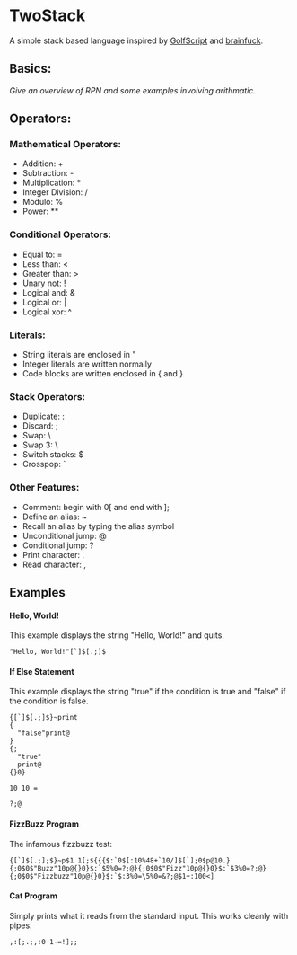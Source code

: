 # TwoStack

A simple stack based language inspired by [GolfScript](http://www.golfscript.com/golfscript/) and [brainfuck](https://en.wikipedia.org/wiki/Brainfuck).

## Basics:

*Give an overview of RPN and some examples involving arithmatic.*

## Operators:

### Mathematical Operators:

* Addition: +
* Subtraction: -
* Multiplication: *
* Integer Division: /
* Modulo: %
* Power: **

### Conditional Operators:

* Equal to: =
* Less than: <
* Greater than: >
* Unary not: !
* Logical and: &
* Logical or: |
* Logical xor: ^

### Literals:

* String literals are enclosed in "
* Integer literals are written normally
* Code blocks are written enclosed in { and }

### Stack Operators:

* Duplicate: :
* Discard: ;
* Swap: \
* Swap 3: \\
* Switch stacks: $
* Crosspop: `

### Other Features:

* Comment: begin with 0[ and end with ];
* Define an alias: ~
* Recall an alias by typing the alias symbol
* Unconditional jump: @
* Conditional jump: ?
* Print character: .
* Read character: ,

## Examples

#### Hello, World!
This example displays the string "Hello, World!" and quits.
```
"Hello, World!"[`]$[.;]$
```

#### If Else Statement
This example displays the string "true" if the condition is true and "false" if the condition is false.
```
{[`]$[.;]$}~print
{
  "false"print@
}
{;
  "true"
  print@
{}0}

10 10 =

?;@
```

#### FizzBuzz Program
The infamous fizzbuzz test:
```
{[`]$[.;];$}~p$1 1[;${{{$:`0$[:10%48+`10/]$[`];0$p@10.}{;0$0$"Buzz"10p@{}0}$:`$5%0=?;@}{;0$0$"Fizz"10p@{}0}$:`$3%0=?;@}{;0$0$"Fizzbuzz"10p@{}0}$:`$:3%0=\5%0=&?;@$1+:100<]
```

#### Cat Program
Simply prints what it reads from the standard input. This works cleanly with pipes.
```
,:[;.;,:0 1-=!];;
```